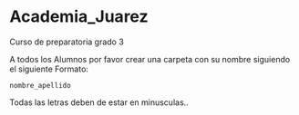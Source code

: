 # Academia_Juarez
Curso de preparatoria grado 3

A todos los Alumnos por favor crear una carpeta con su nombre siguiendo el siguiente Formato: 

    nombre_apellido

Todas las letras deben de estar en minusculas.. 


